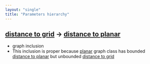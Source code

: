 ```yaml
---
layout: "single"
title: "Parameters hierarchy"
---
```

<!--this is a generated file-->

## [distance to grid](../lfYXuK_dist) → [distance to planar](../loZ5LD_dist)
* graph inclusion
* This inclusion is proper because [planar](#loZ5LD) graph class has bounded [distance to planar](../loZ5LD_dist) but unbounded [distance to grid](../lfYXuK_dist)
